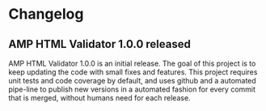 # Changelog

## AMP HTML Validator 1.0.0 released

AMP HTML Validator 1.0.0 is an initial release. The goal of this project is to
keep updating the code with small fixes and features. This project requires unit
tests and code coverage by default, and uses github and a automated pipe-line to
publish new versions in a automated fashion for every commit that is merged,
without humans need for each release.
